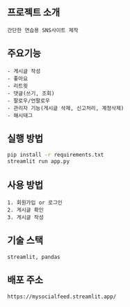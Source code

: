 ## 프로젝트 소개
```
간단한 연습용 SNS사이트 제작
```

## 주요기능
```
- 게시글 작성
- 좋아요 
- 리트윗 
- 댓글(쓰기, 조회)
- 팔로우/언팔로우 
- 관리자 기능(게시글 삭제, 신고처리, 계정삭제)
- 해시태그
```

## 실행 방법
```bash
pip install -r requirements.txt
streamlit run app.py
```
## 사용 방법
```
1. 회원가입 or 로그인
2. 게시글 확인
3. 게시글 작성 
```

## 기술 스택
```
streamlit, pandas
```

## 배포 주소
```
https://mysocialfeed.streamlit.app/
```